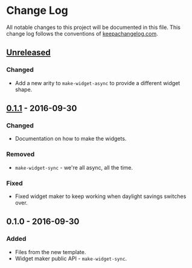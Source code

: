 # Change Log
All notable changes to this project will be documented in this file. This change log follows the conventions of [keepachangelog.com](http://keepachangelog.com/).

## [Unreleased]
### Changed
- Add a new arity to `make-widget-async` to provide a different widget shape.

## [0.1.1] - 2016-09-30
### Changed
- Documentation on how to make the widgets.

### Removed
- `make-widget-sync` - we're all async, all the time.

### Fixed
- Fixed widget maker to keep working when daylight savings switches over.

## 0.1.0 - 2016-09-30
### Added
- Files from the new template.
- Widget maker public API - `make-widget-sync`.

[Unreleased]: https://github.com/your-name/idea/compare/0.1.1...HEAD
[0.1.1]: https://github.com/your-name/idea/compare/0.1.0...0.1.1
